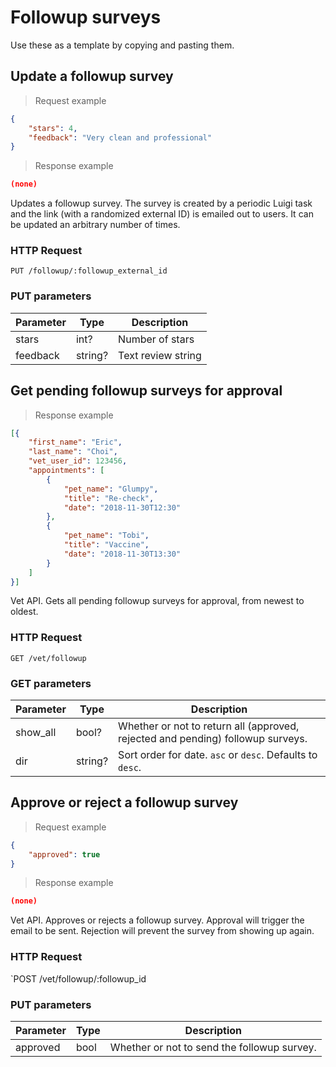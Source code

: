# Followup surveys
Use these as a template by copying and pasting them.

## Update a followup survey
> Request example

```json
{
	"stars": 4,
	"feedback": "Very clean and professional"
}
```

> Response example

```json
(none)
```

Updates a followup survey. The survey is created by a periodic Luigi task and the link (with
a randomized external ID) is emailed out to users. It can be updated an arbitrary number of times.

### HTTP Request
`PUT /followup/:followup_external_id`

### PUT parameters
Parameter | Type | Description
--------- | ---- | -----------
stars| int? | Number of stars
feedback | string? | Text review string


## Get pending followup surveys for approval

> Response example

```json
[{
	"first_name": "Eric",
	"last_name": "Choi",
	"vet_user_id": 123456,
	"appointments": [
		{
			"pet_name": "Glumpy",
			"title": "Re-check",
			"date": "2018-11-30T12:30"
		},
		{
			"pet_name": "Tobi",
			"title": "Vaccine",
			"date": "2018-11-30T13:30"
		}
	]
}]
```

Vet API. Gets all pending followup surveys for approval, from newest to oldest.

### HTTP Request
`GET /vet/followup`

### GET parameters
Parameter | Type | Description
--------- | ---- | -----------
show_all | bool? | Whether or not to return all (approved, rejected and pending) followup surveys.
dir | string? | Sort order for date. `asc` or `desc`. Defaults to `desc`.

## Approve or reject a followup survey
> Request example

```json
{
	"approved": true
}
```

> Response example

```json
(none)
```

Vet API. Approves or rejects a followup survey. Approval will trigger the email to be sent.
Rejection will prevent the survey from showing up again.

### HTTP Request
`POST /vet/followup/:followup_id

### PUT parameters
Parameter | Type | Description
--------- | ---- | -----------
approved | bool | Whether or not to send the followup survey.
